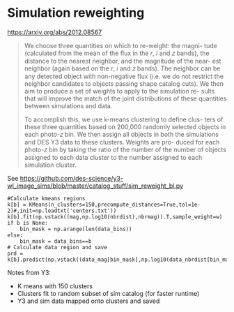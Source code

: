 # Simulation reweighting

https://arxiv.org/abs/2012.08567

> We choose three quantities on which to re-weight: the magni-
tude (calculated from the mean of the flux in the 𝑟, 𝑖 and 𝑧 bands),
the distance to the nearest neighbor, and the magnitude of the near-
est neighbor (again based on the 𝑟, 𝑖 and 𝑧 bands). The neighbor can
be any detected object with non-negative flux (i.e. we do not restrict
the neighbor candidates to objects passing shape catalog cuts). We
then aim to produce a set of weights to apply to the simulation re-
sults that will improve the match of the joint distributions of these
quantities between simulations and data.
>
> To accomplish this, we use k-means clustering to define clus-
ters of these three quantities based on 200,000 randomly selected
objects in each photo-𝑧 bin. We then assign all objects in both the
simulations and DES Y3 data to these clusters. Weights are pro-
duced for each photo-𝑧 bin by taking the ratio of the number of
the number of objects assigned to each data cluster to the number
assigned to each simulation cluster.

See https://github.com/des-science/y3-wl_image_sims/blob/master/catalog_stuff/sim_reweight_bl.py

```
#Calculate kmeans regions
k[b] = KMeans(n_clusters=150,precompute_distances=True,tol=1e-2)#,init=np.loadtxt('centers.txt'))
k[b].fit(np.vstack((mag,np.log10(nbrdist),nbrmag)).T,sample_weight=w)
if b is None:
    bin_mask = np.arange(len(data_bins))
else:
    bin_mask = data_bins==b
# Calculate data region and save
prd = k[b].predict(np.vstack((data_mag[bin_mask],np.log10(data_nbrdist[bin_mask]),data_nbrmag[bin_mask])).T,sample_weight=data_w[bin_mask])
```

Notes from Y3:
- K means with 150 clusters
- Clusters fit to random subset of sim catalog (for faster runtime)
- Y3 and sim data mapped onto clusters and saved